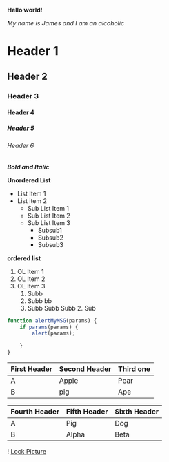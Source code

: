 **Hello world!**

*My name is James and I am an alcoholic*

# Header 1 
## Header 2
### Header 3
#### Header 4
##### Header 5
###### Header 6

***Bold and Italic***

**Unordered List**
* List Item 1
* List item 2
    * Sub List Item 1
    * Sub List Item 2
    * Sub List Item 3
        * Subsub1
        * Subsub2
        * Subsub3



**ordered list**
1. OL Item 1
1. OL Item 2
1. OL Item 3
    1. Subb
    1. Subb bb 
    1. Subb Subb Subb 
        2. Sub 



```javascript
function alertMyMSG(params) {
    if params(params) {
        alert(params);

    }
}
```

First Header | Second Header | Third one
-------------|---------------|-----------|
A | Apple | Pear|
B | pig | Ape



Fourth Header | Fifth Header | Sixth Header
--------------|--------------|-------------
A | Pig |Dog |
B | Alpha |Beta


! [Lock Picture](https://images.unsplash.com/photo-1599525046508-f0bf6e8a9c7d?ixlib=rb-1.2.1&ixid=eyJhcHBfaWQiOjEyMDd9&auto=format&fit=crop&w=668&q=800)